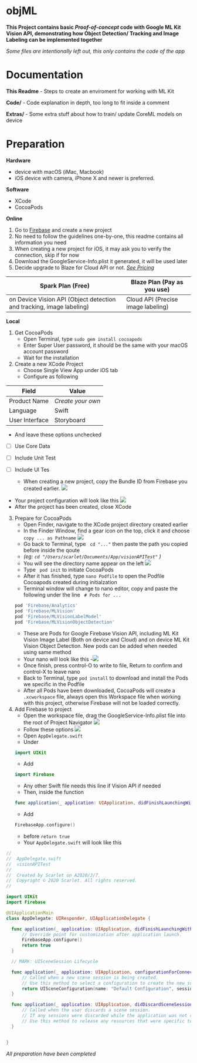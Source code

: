 # objML
**This Project contains basic *Proof-of-concept* code with Google ML Kit Vision API, demonstrating how Object Detection/ Tracking and Image Labeling can be implemented together**

*Some files are intentionally left out, this only contains the code of the app*

# Documentation
**This Readme**
    - Steps to create an enviroment for working with ML Kit
    
**Code/**
    - Code explanation in depth, too long to fit inside a comment
    
**Extras/**
    - Some extra stuff about how to train/ update CoreML models on device

# Preparation
**Hardware**
- device with macOS (iMac, Macbook)
- iOS device with camera, iPhone X and newer is preferred.

**Software**
- XCode
- CocoaPods

**Online**
1. Go to [Firebase](https://firebase.google.com) and create a new project
1. No need to follow the guidelines one-by-one, this readme contains all information you need
1. When creating a new project for iOS, it may ask you to verify the connection, skip if for now
1. Download the GoogleService-Info.plist it generated, it will be used later
1. Decide upgrade to Blaze for Cloud API or not. [*See Pricing*](https://firebase.google.com/pricing)

Spark Plan (Free) | Blaze Plan (Pay as you use)
------------ | -------------
on Device Vision API (Object detection and tracking, image labeling) | Cloud API (Precise image labeling)

**Local**
1. Get CocoaPods
    - Open Terminal, type ``` sudo gem install cocoapods ```
    - Enter Super User password, it should be the same with your macOS account password
    - Wait for the installation
1. Create a new XCode Project
    - Choose Single View App under iOS tab
    - Configure as following

Field | Value
------------ | -------------
Product Name | *Create your own*
Language | Swift
User Interface | Storyboard

  - And leave these options unchecked
  - [ ] Use Core Data
  - [ ] Include Unit Test
  - [ ] Include UI Tes
  
    - When creating a new project, copy the Bundle ID from Firebase you created earlier.
    ![](https://i.imgur.com/AmO52sK.png)
  - Your project configuration will look like this
  ![](https://i.imgur.com/xhsG6bc.png)
  - After the project has been created, close XCode
3. Prepare for CocoaPods
    - Open Finder, navigate to the XCode project directory created earlier
    - In the Finder Window, find a gear icon on the top, click it and choose ```copy ... as Pathname```
    ![](https://i.imgur.com/3Je7TNA.png)
    - Go back to Terminal, type ``` cd "..."``` then paste the path you copied before inside the qoute
    - *(eg: ```cd "/Users/scarlet/Documents/App/visionAPITest"``` )*
    - You will see the directory name appear on the left
    ![](https://i.imgur.com/8NNphvb.png)
    - Type ``` pod init``` to initiate CocoaPods
    - After it has finished, type ```nano Podfile``` to open the Podfile Cocoapods created during initialzation
    - Terminal window will change to nano editor, copy and paste the following under the line ``` # Pods for ...```
    ```Ruby
    pod 'Firebase/Analytics'
    pod 'Firebase/MLVision'
    pod 'Firebase/MLVisionLabelModel'
    pod 'Firebase/MLVisionObjectDetection'
    ```
    - These are Pods for Google Firebase Vision API, including ML Kit Vision Image Label (Both on device and Cloud) and on device ML Kit Vision Object Detection. New pods can be added when needed using same method
    - Your nano will look like this
    -![](https://i.imgur.com/p8RZhsl.png)
    - Once finish, press control-O to write to file, Return to confirm and control-X to leave nano
    - Back to Terminal, type ```pod install``` to download and install the Pods we specific in the Podfile
    - After all Pods have been downloaded, CocoaPods will create a ```.xcworkspace``` file, always open this Workspace file when working with this project, otherwise Firebase will not be loaded correctly.
4. Add Firebase to project
    - Open the workspace file, drag the GoogleService-Info.plist file into the root of Project Navigator
    ![](https://i.imgur.com/X8RYguX.png)
    - Follow these options
    ![](https://i.imgur.com/PSK5oT3.png)
    - Open `AppDelegate.swift`
    - Under
    ```Swift
    import UIKit
    ```
    - Add
    ```Swift
    import Firebase
    ```
    - Any other Swift file needs this line if Vision API if needed
    - Then, inside the function
    ```Swift
    func application(_ application: UIApplication, didFinishLaunchingWithOptions launchOptions: [UIApplication.LaunchOptionsKey: Any]?) -> Bool
    ```
    - Add
    ```Swift
    FirebaseApp.configure()
    ```
    - before ```return true```
    - Your ```AppDelegate.swift``` will look like this
  ```Swift
  //
//  AppDelegate.swift
//  visionAPITest
//
//  Created by Scarlet on A2020/J/7.
//  Copyright © 2020 Scarlet. All rights reserved.
//

import UIKit
import Firebase

@UIApplicationMain
class AppDelegate: UIResponder, UIApplicationDelegate {

    func application(_ application: UIApplication, didFinishLaunchingWithOptions launchOptions: [UIApplication.LaunchOptionsKey: Any]?) -> Bool {
        // Override point for customization after application launch.
        FirebaseApp.configure()
        return true
    }

    // MARK: UISceneSession Lifecycle

    func application(_ application: UIApplication, configurationForConnecting connectingSceneSession: UISceneSession, options: UIScene.ConnectionOptions) -> UISceneConfiguration {
        // Called when a new scene session is being created.
        // Use this method to select a configuration to create the new scene with.
        return UISceneConfiguration(name: "Default Configuration", sessionRole: connectingSceneSession.role)
    }

    func application(_ application: UIApplication, didDiscardSceneSessions sceneSessions: Set<UISceneSession>) {
        // Called when the user discards a scene session.
        // If any sessions were discarded while the application was not running, this will be called shortly after application:didFinishLaunchingWithOptions.
        // Use this method to release any resources that were specific to the discarded scenes, as they will not return.
    }


}
```
 
 
*All preparation have been completed*
